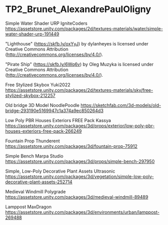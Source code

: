 # TP2_Brunet_AlexandrePaulOligny

Simple Water Shader URP
IgniteCoders
https://assetstore.unity.com/packages/2d/textures-materials/water/simple-water-shader-urp-191449

"Lighthouse" (https://skfb.ly/oxYyJ) by dylanheyes is licensed under Creative Commons Attribution (http://creativecommons.org/licenses/by/4.0/).

"Pirate Ship" (https://skfb.ly/6Wq6v) by Oleg Muzyka is licensed under Creative Commons Attribution (http://creativecommons.org/licenses/by/4.0/).

Free Stylized Skybox
Yuki2022
https://assetstore.unity.com/packages/2d/textures-materials/sky/free-stylized-skybox-212257

Old bridge
3D Model
NoodlePoodle
https://sketchfab.com/3d-models/old-bridge-293190e5169947c1a374a9ec850264d3

Low Poly PBR Houses Exteriors FREE Pack
Kassya
https://assetstore.unity.com/packages/3d/props/exterior/low-poly-pbr-houses-exteriors-free-pack-266249

Fountain Prop
Thunderent
https://assetstore.unity.com/packages/3d/fountain-prop-75912

Simple Bench
Marpa Studio
https://assetstore.unity.com/packages/3d/props/simple-bench-297950

Simple, Low-Poly Decorative Plant Assets
Ultrasonic
https://assetstore.unity.com/packages/3d/vegetation/simple-low-poly-decorative-plant-assets-252714

Medieval Windmill
Polygrade
https://assetstore.unity.com/packages/3d/medieval-windmill-89489

Lamppost
MaxDragon
https://assetstore.unity.com/packages/3d/environments/urban/lamppost-269488